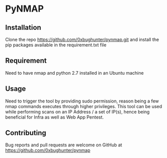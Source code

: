 # PyNMAP

## Installation

Clone the repo 
https://github.com/0xbughunter/pynmap.git
and install the pip packages available in the requirement.txt file

## Requirement

Need to have nmap and python 2.7 installed in an Ubuntu machine

## Usage

Need to trigger the tool by providing sudo permission, reason being a few nmap commands executes through higher privileges.
This tool can be used while performing scans on an IP Address / a set of IP(s), hence being beneficial for Infra as well as Web App Pentest.

## Contributing

Bug reports and pull requests are welcome on GitHub at https://github.com/0xbughunter/pynmap
